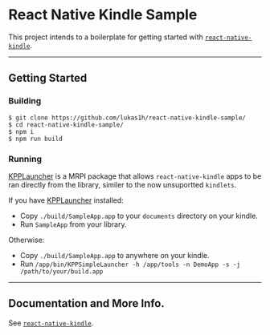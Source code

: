 # React Native Kindle Sample
This project intends to a boilerplate for getting started with [`react-native-kindle`](https://github.com/lukas1h/react-native-kindle).

---
## Getting Started
### Building
```
$ git clone https://github.com/lukas1h/react-native-kindle-sample/
$ cd react-native-kindle-sample/
$ npm i 
$ npm run build
```

### Running
[KPPLauncher](https://github.com/lukas1h/KPPLauncher) is a MRPI package that allows `react-native-kindle` apps to be ran directly from the library, similer to the now unsuportted `kindlets`.

If you have [KPPLauncher](https://github.com/lukas1h/KPPLauncher) installed:
- Copy `./build/SampleApp.app` to your `documents` directory on your kindle.
- Run `SampleApp` from your library.

Otherwise:
- Copy `./build/SampleApp.app` to anywhere on your kindle.
- Run `/app/bin/KPPSimpleLauncher -h /app/tools -n DemoApp -s -j /path/to/your/build.app`

---
## Documentation and More Info.

See [`react-native-kindle`](https://github.com/lukas1h/react-native-kindle).


